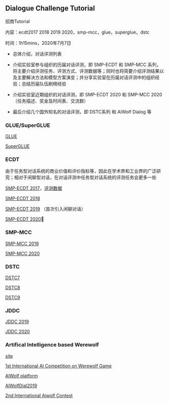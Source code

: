 ## Dialogue Challenge Tutorial

招商Tutorial

内容：ecdt2017 2018 2019 2020，smp-mcc，glue，superglue，dstc

时间：1h15mins，2020年7月7日



- 总体介绍，对话评测列表

- 介绍实验室参与组织的历届对话评测，即 SMP-ECDT 和 SMP-MCC 系列，将主要介绍评测任务、评测方式、评测数据等；同时也将简要介绍评测结果以及主要解决方法和模型方案演变；并分享实验室在历届对话评测中的组织经验；总结历届队伍刷榜经验
- 介绍实验室近期组织的对话评测，即 SMP-ECDT 2020 和 SMP-MCC 2020（任务描述、奖金及时间表、交流群）
- 最后介绍几个国外知名的对话评测，即 DSTC系列 和 AIWolf Dialog 等



### GLUE/SuperGLUE

[GLUE](https://gluebenchmark.com/)

[SuperGLUE](https://super.gluebenchmark.com/)



### ECDT

由于任务型对话系统的商业价值和评价指标等，因此在学术界和工业界的广泛研究；相对于闲聊型对话，在对话评测中任务型对话系统的评测任务会更多一些

[SMP-ECDT 2017](http://ir.hit.edu.cn/smp2017-ecdt)，[评测数据](https://github.com/HITlilingzhi/SMP2017ECDT-DATA)

[SMP-ECDT 2018](https://www.steamedfish.cn/2018/09/30/%E3%80%90%E7%B2%BE%E5%BD%A9%E7%BB%A7%E7%BB%AD%E3%80%91SMP2018%E4%B8%AD%E6%96%87%E4%BA%BA%E6%9C%BA%E5%AF%B9%E8%AF%9D%E6%8A%80%E6%9C%AF%E8%AF%84%E6%B5%8B%EF%BC%88ECDT%EF%BC%89%E5%88%B7%E6%A6%9C%E5%85%AC%E5%91%8A/)

[SMP-ECDT 2019](http://conference.cipsc.org.cn/smp2019/evaluation.html) （首次引入闲聊对话）

[SMP-ECDT 2020](https://smp2020.aconf.cn/smp.html#3)



### SMP-MCC

[SMP-MCC 2019](http://ir.hit.edu.cn/smp-mcc)

[SMP-MCC 2020](http://mcc.8wss.com/)



### DSTC

[DSTC7](http://workshop.colips.org/dstc7/call.html)

[DSTC8](https://sites.google.com/dstc.community/dstc8/tracks)

[DSTC9](https://sites.google.com/dstc.community/dstc9/tracks)



### JDDC

[JDDC 2019](https://jddc.jd.com/2019/)

[JDDC 2020](https://jddc.jd.com/)



### Artifical Intelligence based Werewolf

[site](http://aiwolf.org/en/)

[1st International AI Competition on Werewolf Game](http://aiwolf.org/en/archives/2023)

[AIWolf platform](http://aiwolf.org/en/server)

[AIWolfDial2019](https://aiwolfdial.kanolab.net/)

[2nd International Aiwolf Contest](http://aiwolf.org/en/2nd-international-aiwolf-contest)